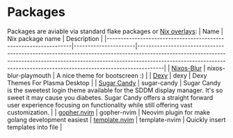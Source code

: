 # Packages
Packages are aviable via standard flake packages or [Nix overlays](https://ryantm.github.io/nixpkgs/using/overlays/):
| Name                                                            | Nix package name     | Description                                                                                                                                                                                                                                       |
|-----------------------------------------------------------------|----------------------|---------------------------------------------------------------------------------------------------------------------------------------------------------------------------------------------------------------------------------------------------|
| [Nixos-Blur](https://git.gurkan.in/gurkan/nixos-blur-plymouth)  | nixos-blur-playmouth | A nice theme for bootscreen :)                                                                                                                                                                                                                    |
| [Dexy](https://github.com/L4ki/Dexy-Plasma-Themes)              | dexy                 | Dexy Themes For Plasma Desktop                                                                                                                                                                                                                    |
| [Sugar Candy](https://framagit.org/MarianArlt/sddm-sugar-candy) | sugar-candy          | Sugar Candy is the sweetest login theme available for the SDDM display manager. It's so sweet it may cause you diabetes. Sugar Candy offers a straight forward user experience focusing on functionality while still offering vast customization. |
| [gopher.nvim](https://github.com/olexsmir/gopher.nvim)             | gopher-nvim           | Neovim plugin for make golang development easiest
| [template.nvim](https://github.com/nvimdev/template.nvim)          | template-nvim         | Quickly insert templates into file        |